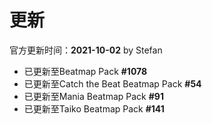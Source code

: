 # 更新

官方更新时间：**2021-10-02** by Stefan

- 已更新至Beatmap Pack **#1078**
- 已更新至Catch the Beat Beatmap Pack **#54**
- 已更新至Mania Beatmap Pack **#91**
- 已更新至Taiko Beatmap Pack **#141**
